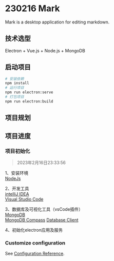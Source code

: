 <!--
 * @Author: Topskys
 * @Date: 2023-02-16 22:28:55
 * @LastEditTime: 2023-02-16 23:57:23
 * @LastEditors: Topskys
 * @Description: 
-->
# 230216 Mark 
Mark is a desktop application for editing markdown.

## 技术选型
Electron + Vue.js + Node.js + MongoDB

## 启动项目

```bash
# 安装依赖
npm install
# 运行项目
npm run electron:serve
# 打包项目
npm run electron:build
```

## 项目规划

## 项目进度

### 项目初始化
> 2023年2月16日23:33:56

1、安装环境  
[NodeJs](https://nodejs.org/dist/v18.13.0/node-v18.13.0-x64.msi)

2、开发工具  
[intelliJ IDEA](https://www.jetbrains.com/)  
[Visual Studio Code](https://code.visualstudio.com/)  

3、数据库及可视化工具（vsCode插件）  
[MongoDB](https://www.mongodb.com/)  
[MongoDB Compass](https://www.mongodb.com/products/compass)
[Database Client](https://marketplace.visualstudio.com/items?itemName=cweijan.vscode-database-client2)

4、初始化electron应用及服务


### Customize configuration
See [Configuration Reference](https://cli.vuejs.org/config/).





